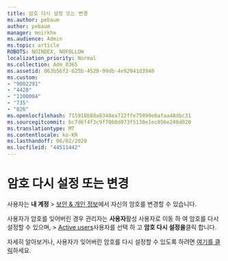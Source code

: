 ```yaml
---
title: 암호 다시 설정 또는 변경
ms.author: pebaum
author: pebaum
manager: mnirkhe
ms.audience: Admin
ms.topic: article
ROBOTS: NOINDEX, NOFOLLOW
localization_priority: Normal
ms.collection: Adm_O365
ms.assetid: 063b56f2-625b-4520-99db-4e92941d3940
ms.custom:
- "9002291"
- "4428"
- "1100004"
- "735"
- "826"
ms.openlocfilehash: 715918b88a8340ea722ffe75999e6afaa48dbc31
ms.sourcegitcommit: bc7d6f4f3c9f7060d073f5130e1ec856e248d020
ms.translationtype: MT
ms.contentlocale: ko-KR
ms.lasthandoff: 06/02/2020
ms.locfileid: "44511442"
---
```

# <a name="reset-or-change-passwords"></a>암호 다시 설정 또는 변경

사용자는 **내 계정**  >  [보안 & 개인 정보](https://portal.office.com/account/#security)에서 자신의 암호를 변경할 수 있습니다.
  
사용자가 암호를 잊어버린 경우 관리자는 **사용자**활성 사용자로 이동 하 여 암호를 다시 설정할 수 있으며,  >  [Active users](https://portal.office.com/adminportal/home#/users)사용자를 선택 하 고 **암호 다시 설정을**클릭 합니다.
  
자세히 알아보거나, 사용자가 잊어버린 암호를 다시 설정할 수 있도록 하려면 [여기를 클릭](https://docs.microsoft.com/microsoft-365/admin/add-users/reset-passwords)하세요.
